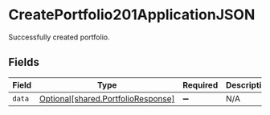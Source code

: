 # CreatePortfolio201ApplicationJSON

Successfully created portfolio.


## Fields

| Field                                                                          | Type                                                                           | Required                                                                       | Description                                                                    |
| ------------------------------------------------------------------------------ | ------------------------------------------------------------------------------ | ------------------------------------------------------------------------------ | ------------------------------------------------------------------------------ |
| `data`                                                                         | [Optional[shared.PortfolioResponse]](../../models/shared/portfolioresponse.md) | :heavy_minus_sign:                                                             | N/A                                                                            |